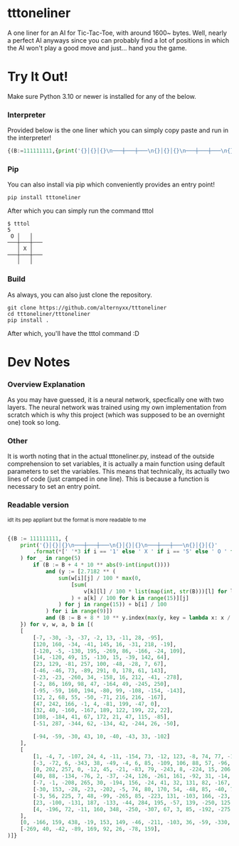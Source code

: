 # tttoneliner
A one liner for an AI for Tic-Tac-Toe, with around 1600~ bytes. 
Well, nearly a perfect AI anyways since you can probably find a lot of positions 
in which the AI won't play a good move and just... hand you the game.

# Try It Out!
Make sure Python 3.10 or newer is installed for any of the below.  

### Interpreter
Provided below is the one liner which you can simply copy paste and run in the interpreter!
```py
{(B:=111111111,{print('{}│{}│{}\n───┼───┼───\n{}│{}│{}\n───┼───┼───\n{}│{}│{}'.format(*['   'if i=='1'else' X 'if i=='5'else' O 'for i in str(B)]))for _ in range(5)if(B:=B+4*10**abs(9-int(input())))and(y:=[2.7182**(sum(w[i][j]/100*max(0,[sum(v[k][l]/100*list(map(int, str(B)))[l]for l in range(9))+a[k]/100 for k in range(15)][j])for j in range(15))+b[i]/100)for i in range(9)])and(B:=B+8*10**y.index(max(y,key=lambda x:x/sum(y))))})for v,w,a,b in[([[-7,-30,-3,-37,-2,13,-11,28,-95],[120,160,-34,-41,145,16,-31,218,-19],[-120,-5,-130,195,-269,86,-166,-24,109],[14,-120,49,15,-130,15,-39,142,64],[23,129,-81,257,100,-48,-28,7,67],[-46,-46,73,-89,291,0,178,61,143],[-23,-23,-260,34,-158,16,212,-41,-278],[-2,86,169,98,47,-164,49,-245,250],[-95,-59,160,194,-80,99,-108,-154,-143],[12,2,68,55,-50,-71,216,216,-167],[47,242,166,-1,4,-81,199,-47,0],[32,40,-160,-167,189,122,199,22,22],[108,-184,41,67,172,21,47,115,-85],[-51,287,-344,62,-134,42,-244,26,-50],[-94,-59,-30,43,10,-40,-43,33,-102]],[[1,-4,7,-107,24,4,-11,-154,73,-12,123,-8,74,77,-156],[-3,-72,6,-343,38,-49,-4,6,85,-109,106,88,57,-96,-28],[0,202,257,0,-12,45,-21,-83,79,-243,8,-224,15,206,2],[40,88,-134,-76,2,-37,-24,126,-261,161,-92,31,-14,-382,36],[-7,-1,-208,265,30,-194,156,-24,41,32,131,82,-167,-177,4],[-30,153,-28,-23,-202,-5,74,80,170,54,-48,85,-40,75,-33],[-3,56,225,7,48,-99,-265,85,-223,131,-103,166,-23,-42,18],[23,-100,-131,187,-133,-44,284,195,-57,139,-250,125,287,-6,28],[4,-196,72,-11,160,348,-250,-307,67,3,85,-192,-275,233,-27]],[0,-166,159,438,-19,153,149,-46,-211,-103,36,-59,-330,67,1],[-269,40,-42,-89,169,92,26,-78,159])]}
```

### Pip
You can also install via pip which conveniently provides an entry point!
```console
pip install tttoneliner
```

After which you can simply run the command tttol
```console
$ tttol
5
 O │   │   
───┼───┼───
   │ X │
───┼───┼───
   │   │
```

### Build
As always, you can also just clone the repository.
```
git clone https://github.com/alternyxx/tttoneliner
cd tttoneliner/tttoneliner
pip install .
```

After which, you'll have the tttol command :D

# Dev Notes
### Overview Explanation
As you may have guessed, it is a neural network, specfically one with two layers. The 
neural network was trained using my own implementation from scratch which is why this project 
(which was supposed to be an overnight one) took so long.  

### Other
It is worth noting that in the actual tttoneliner.py, instead of the outside comprehension to set variables, 
it is actually a main function using default parameters to set the variables. This means that technically, its 
actually two lines of code (just cramped in one line). This is because a function is necessary to set an entry 
point.  

### Readable version
<sub>idt its pep appliant but the format is more readable to me</sub>

```py

{(B := 111111111, {
	print('{}│{}│{}\n───┼───┼───\n{}│{}│{}\n───┼───┼───\n{}│{}│{}'
		.format(*[' '*3 if i == '1' else ' X ' if i == '5' else ' O ' for i in str(B)])
	) for _ in range(5)
		if (B := B + 4 * 10 ** abs(9-int(input())))
			and (y := [2.7182 ** (
				sum(w[i][j] / 100 * max(0,
                    [sum(
                        v[k][l] / 100 * list(map(int, str(B)))[l] for l in range(9)
                    ) + a[k] / 100 for k in range(15)][j]
                ) for j in range(15)) + b[i] / 100
			) for i in range(9)])
			and (B := B + 8 * 10 ** y.index(max(y, key = lambda x: x / sum(y))))
	}) for v, w, a, b in [(
	[
		[-7, -30, -3, -37, -2, 13, -11, 28, -95],
		[120, 160, -34, -41, 145, 16, -31, 218, -19],
		[-120, -5, -130, 195, -269, 86, -166, -24, 109],
		[14, -120, 49, 15, -130, 15, -39, 142, 64],
		[23, 129, -81, 257, 100, -48, -28, 7, 67],
		[-46, -46, 73, -89, 291, 0, 178, 61, 143],
		[-23, -23, -260, 34, -158, 16, 212, -41, -278],
		[-2, 86, 169, 98, 47, -164, 49, -245, 250],
		[-95, -59, 160, 194, -80, 99, -108, -154, -143],
		[12, 2, 68, 55, -50, -71, 216, 216, -167],
		[47, 242, 166, -1, 4, -81, 199, -47, 0],
		[32, 40, -160, -167, 189, 122, 199, 22, 22],
		[108, -184, 41, 67, 172, 21, 47, 115, -85],
		[-51, 287, -344, 62, -134, 42, -244, 26, -50],

		[-94, -59, -30, 43, 10, -40, -43, 33, -102]
	],
	[
		[1, -4, 7, -107, 24, 4, -11, -154, 73, -12, 123, -8, 74, 77, -156],
		[-3, -72, 6, -343, 38, -49, -4, 6, 85, -109, 106, 88, 57, -96, -28],
		[0, 202, 257, 0, -12, 45, -21, -83, 79, -243, 8, -224, 15, 206, 2],
		[40, 88, -134, -76, 2, -37, -24, 126, -261, 161, -92, 31, -14, -382, 36],
		[-7, -1, -208, 265, 30, -194, 156, -24, 41, 32, 131, 82, -167, -177, 4],
		[-30, 153, -28, -23, -202, -5, 74, 80, 170, 54, -48, 85, -40, 75, -33],
		[-3, 56, 225, 7, 48, -99, -265, 85, -223, 131, -103, 166, -23, -42, 18],
		[23, -100, -131, 187, -133, -44, 284, 195, -57, 139, -250, 125, 287, -6, 28],
		[4, -196, 72, -11, 160, 348, -250, -307, 67, 3, 85, -192, -275, 233, -27]
	],
	[0, -166, 159, 438, -19, 153, 149, -46, -211, -103, 36, -59, -330, 67, 1],
	[-269, 40, -42, -89, 169, 92, 26, -78, 159],
)]}
```
